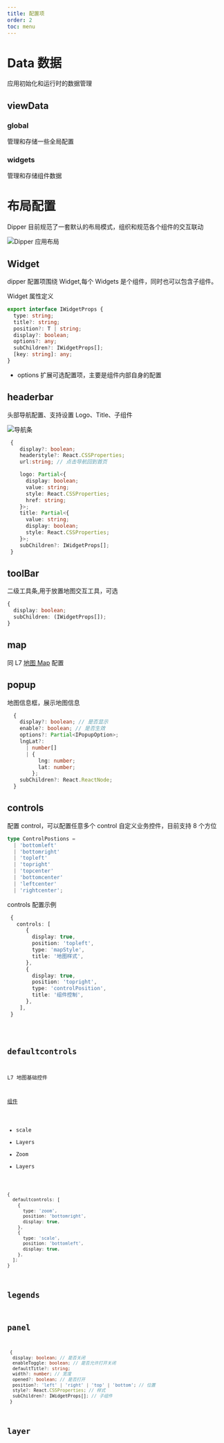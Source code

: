 ```yaml
---
title: 配置项
order: 2
toc: menu
---
```


# Data 数据

应用初始化和运行时的数据管理

## viewData

### global

管理和存储一些全局配置

### widgets

管理和存储组件数据

# 布局配置

Dipper 目前规范了一套默认的布局模式，组织和规范各个组件的交互联动

![Dipper 应用布局](https://gw.alipayobjects.com/mdn/rms_23a451/afts/img/A*So9xQZWYzGUAAAAAAAAAAAAAARQnAQ)

## Widget

dipper 配置项围绕 Widget,每个 Widgets 是个组件，同时也可以包含子组件。

Widget 属性定义

```ts
export interface IWidgetProps {
  type: string;
  title?: string;
  position?: T | string;
  display?: boolean;
  options?: any;
  subChildren?: IWidgetProps[];
  [key: string]: any;
}
```

- options
  扩展可选配置项，主要是组件内部自身的配置

## headerbar

头部导航配置、支持设置 Logo、Title、子组件

![导航条](https://gw.alipayobjects.com/mdn/rms_23a451/afts/img/A*xs_VQpVoDWgAAAAAAAAAAAAAARQnAQ)

```ts
 {
    display?: boolean;
    headerstyle?: React.CSSProperties;
    url:string; // 点击导航回到首页

    logo: Partial<{
      display: boolean;
      value: string;
      style: React.CSSProperties;
      href: string;
    }>;
    title: Partial<{
      value: string;
      display: boolean;
      style: React.CSSProperties;
    }>;
    subChildren?: IWidgetProps[];
 }
```

## toolBar

二级工具条,用于放置地图交互工具，可选

```ts
{
  display: boolean;
  subChildren: (IWidgetProps[]);
}
```

## map

同 L7 [地图 Map](https://l7.antv.vision/zh/docs/api/scene#map-%E9%85%8D%E7%BD%AE%E9%A1%B9) 配置

## popup

地图信息框，展示地图信息

```ts
  {
    display?: boolean; // 是否显示
    enable?: boolean; // 是否生效
    options?: Partial<IPopupOption>;
    lngLat?:
      | number[]
      | {
          lng: number;
          lat: number;
        };
    subChildren?: React.ReactNode;
  }
```

## controls

配置 control，可以配置任意多个 control
自定义业务控件，目前支持 8 个方位

```ts
type ControlPostions =
  | 'bottomleft'
  | 'bottomright'
  | 'topleft'
  | 'topright'
  | 'topcenter'
  | 'bottomcenter'
  | 'leftcenter'
  | 'rightcenter';
```

controls 配置示例

```ts
 {
   controls: [
      {
        display: true,
        position: 'topleft',
        type: 'mapStyle',
        title: '地图样式',
      },
      {
        display: true,
        position: 'topright',
        type: 'controlPosition',
        title: '组件控制',
      },
    ],
 }

```

<code src='./demo/control.tsx'>

## defaultcontrols

L7 地图基础控件

[组件](https://l7.antv.vision/zh/docs/api/component/control)

- scale
- Layers
- Zoom
- Layers

```ts
{
  defaultcontrols: [
    {
      type: 'zoom',
      position: 'bottomright',
      display: true,
    },
    {
      type: 'scale',
      position: 'bottomleft',
      display: true,
    },
  ];
}
```

## legends

## panel

```ts
 {
  display: boolean; // 是否关闭
  enableToggle: boolean; // 是否允许打开关闭
  defaultTitle?: string;
  width?: number; // 宽度
  opened?: boolean; // 是否打开
  position?: 'left' | 'right' | 'top' | 'bottom'; // 位置
  style?: React.CSSProperties; // 样式
  subChildren?: IWidgetProps[]; // 子组件
 }
```

## layer

